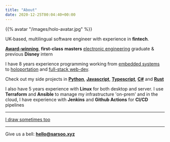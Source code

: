 ```yaml
---
title: "About"
date: 2020-12-25T00:04:40+00:00
---
```


{{% avatar "/images/holo-avatar.jpg" %}}

UK-based, multilingual software engineer with experience in __fintech__. 

[__Award-winning__](/dev-engineering/#awards), __first-class__ __masters__ [electronic engineering](/dev-engineering) graduate & previous __Disney__ intern

I have 8 years experience programming working from [embedded systems](/posts/iot) to [holoportation](/holo) and [full-stack web-dev](/mixonomer).

Check out my side projects in [__Python__](/mixonomer), [__Javascript__](/mixonomer), [__Typescript__](/selector), [__C#__](/selector) and [__Rust__](/posts/draught)

I also have 5 years experience with __Linux__ for both desktop and server. I use __Terraform__ and __Ansible__ to manage my infrastructure 'on-prem' and in the cloud, I have experience with __Jenkins__ and __Github Actions__ for __CI/CD__ pipelines

---

[I draw sometimes too](https://www.instagram.com/pack_it_in_/)

---

Give us a bell: [__hello@sarsoo.xyz__](mailto:hello@sarsoo.xyz)